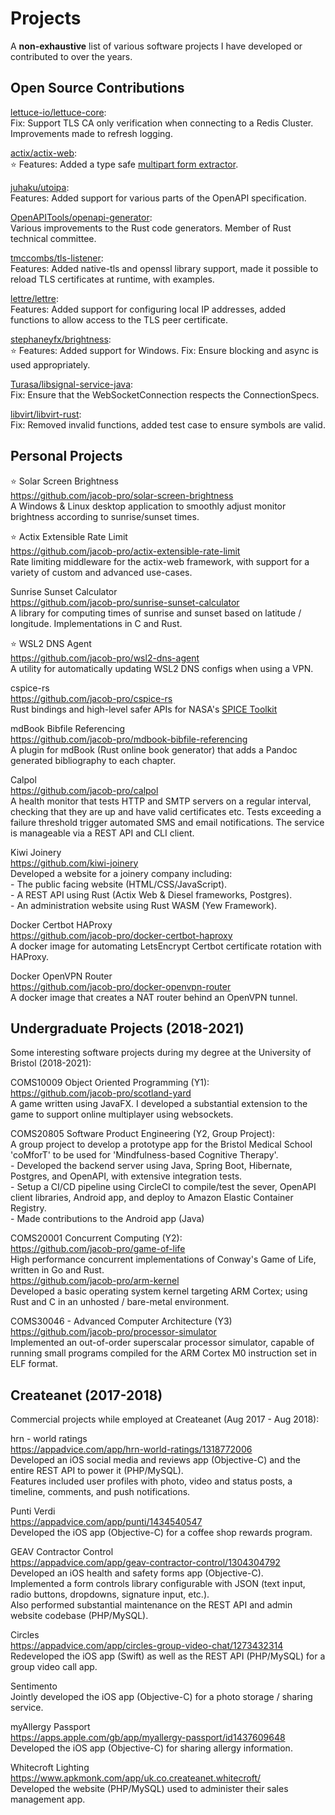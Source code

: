 # Projects

A **non-exhaustive** list of various software projects I have developed or contributed to over the years.

## Open Source Contributions

[lettuce-io/lettuce-core](https://github.com/lettuce-io/lettuce-core/pulls?q=is%3Aclosed+author%3Ajacob-pro+): \
Fix: Support TLS CA only verification when connecting to a Redis Cluster. Improvements made to refresh logging.

[actix/actix-web](https://github.com/actix/actix-web/pulls?q=is%3Amerged+author%3Ajacob-pro): \
⭐ Features: Added a type safe [multipart form extractor](https://docs.rs/actix-multipart/latest/actix_multipart/form/index.html).

[juhaku/utoipa](https://github.com/juhaku/utoipa/pulls?q=is%3Amerged+author%3Ajacob-pro): \
Features: Added support for various parts of the OpenAPI specification.

[OpenAPITools/openapi-generator](https://github.com/OpenAPITools/openapi-generator/pulls?q=is%3Amerged+author%3Ajacob-pro): \
Various improvements to the Rust code generators. Member of Rust technical committee.

[tmccombs/tls-listener](https://github.com/tmccombs/tls-listener/pulls?q=is%3Amerged+author%3Ajacob-pro): \
Features: Added native-tls and openssl library support, made it possible to reload TLS certificates at runtime, with
examples.

[lettre/lettre](https://github.com/lettre/lettre/pulls?q=is%3Amerged+author%3Ajacob-pro): \
Features: Added support for configuring local IP addresses, added functions to allow access to the TLS peer certificate.

[stephaneyfx/brightness](https://github.com/stephaneyfx/brightness/pulls?q=is%3Amerged+author%3Ajacob-pro): \
⭐ Features: Added support for Windows. Fix: Ensure blocking and async is used appropriately.

[Turasa/libsignal-service-java](https://github.com/Turasa/libsignal-service-java/pull/28): \
Fix: Ensure that the WebSocketConnection respects the ConnectionSpecs.

[libvirt/libvirt-rust](https://gitlab.com/libvirt/libvirt-rust/-/merge_requests/14): \
Fix: Removed invalid functions, added test case to ensure symbols are valid.

## Personal Projects

⭐ Solar Screen Brightness \
<https://github.com/jacob-pro/solar-screen-brightness> \
A Windows & Linux desktop application to smoothly adjust monitor brightness according to sunrise/sunset times.

⭐ Actix Extensible Rate Limit \
<https://github.com/jacob-pro/actix-extensible-rate-limit> \
Rate limiting middleware for the actix-web framework, with support for a variety of custom and advanced use-cases.

Sunrise Sunset Calculator \
<https://github.com/jacob-pro/sunrise-sunset-calculator> \
A library for computing times of sunrise and sunset based on latitude / longitude. Implementations in C and Rust.

⭐ WSL2 DNS Agent \
<https://github.com/jacob-pro/wsl2-dns-agent> \
A utility for automatically updating WSL2 DNS configs when using a VPN.

cspice-rs \
<https://github.com/jacob-pro/cspice-rs> \
Rust bindings and high-level safer APIs for NASA's [SPICE Toolkit](https://naif.jpl.nasa.gov/naif/toolkit.html)

mdBook Bibfile Referencing \
<https://github.com/jacob-pro/mdbook-bibfile-referencing> \
A plugin for mdBook (Rust online book generator) that adds a Pandoc generated bibliography to each chapter.

Calpol \
<https://github.com/jacob-pro/calpol> \
A health monitor that tests HTTP and SMTP servers on a regular interval, checking that they are up and have valid
certificates etc. Tests exceeding a failure threshold trigger automated SMS and email notifications. The service
is manageable via a REST API and CLI client.

Kiwi Joinery \
<https://github.com/kiwi-joinery> \
Developed a website for a joinery company including: \
\- The public facing website (HTML/CSS/JavaScript). \
\- A REST API using Rust (Actix Web & Diesel frameworks, Postgres). \
\- An administration website using Rust WASM (Yew Framework).

Docker Certbot HAProxy \
<https://github.com/jacob-pro/docker-certbot-haproxy> \
A docker image for automating LetsEncrypt Certbot certificate rotation with HAProxy.

Docker OpenVPN Router \
<https://github.com/jacob-pro/docker-openvpn-router> \
A docker image that creates a NAT router behind an OpenVPN tunnel.

## Undergraduate Projects (2018-2021)

Some interesting software projects during my degree at the University of Bristol (2018-2021):

COMS10009 Object Oriented Programming (Y1): \
<https://github.com/jacob-pro/scotland-yard> \
A game written using JavaFX. I developed a substantial extension to the game to support online multiplayer using 
websockets.

COMS20805 Software Product Engineering (Y2, Group Project): \
A group project to develop a prototype app for the Bristol Medical School 'coMforT' to be used for 'Mindfulness-based 
Cognitive Therapy'. \
\- Developed the backend server using Java, Spring Boot, Hibernate, Postgres, and OpenAPI, with extensive integration tests. \
\- Setup a CI/CD pipeline using CircleCI to compile/test the sever, OpenAPI client libraries,  Android app, and deploy to Amazon Elastic Container Registry. \
\- Made contributions to the Android app (Java)

COMS20001 Concurrent Computing (Y2): \
<https://github.com/jacob-pro/game-of-life> \
High performance concurrent implementations of Conway's Game of Life, written in Go and Rust. \
<https://github.com/jacob-pro/arm-kernel> \
Developed a basic operating system kernel targeting ARM Cortex;
using Rust and C in an unhosted / bare-metal environment.

COMS30046 - Advanced Computer Architecture (Y3) \
<https://github.com/jacob-pro/processor-simulator> \
Implemented an out-of-order superscalar processor simulator, capable of running small programs compiled
for the ARM Cortex M0 instruction set in ELF format.

## Createanet (2017-2018)

Commercial projects while employed at Createanet (Aug 2017 - Aug 2018):

hrn - world ratings \
<https://appadvice.com/app/hrn-world-ratings/1318772006> \
Developed an iOS social media and reviews app (Objective-C) and the entire REST API to power it (PHP/MySQL). \
Features included user profiles with photo, video and status posts, a timeline, comments, and push notifications.

Punti Verdi \
<https://appadvice.com/app/punti/1434540547> \
Developed the iOS app (Objective-C) for a coffee shop rewards program.

GEAV Contractor Control \
<https://appadvice.com/app/geav-contractor-control/1304304792> \
Developed an iOS health and safety forms app (Objective-C). \
Implemented a form controls library configurable with JSON (text input, radio buttons, dropdowns, signature input, etc.). \
Also performed substantial maintenance on the REST API and admin website codebase (PHP/MySQL).

Circles \
<https://appadvice.com/app/circles-group-video-chat/1273432314> \
Redeveloped the iOS app (Swift) as well as the REST API (PHP/MySQL) for a group video call app.

Sentimento \
Jointly developed the iOS app (Objective-C) for a photo storage / sharing service.

myAllergy Passport \
<https://apps.apple.com/gb/app/myallergy-passport/id1437609648> \
Developed the iOS app (Objective-C) for sharing allergy information.

Whitecroft Lighting \
<https://www.apkmonk.com/app/uk.co.createanet.whitecroft/> \
Developed the website (PHP/MySQL) used to administer their sales management app.
